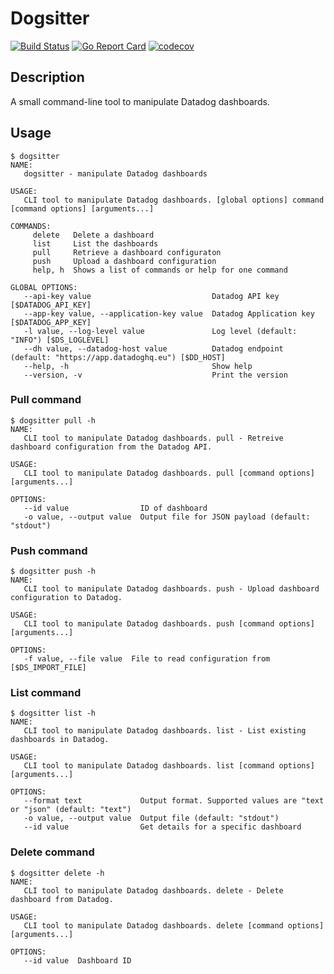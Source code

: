 # Dogsitter

[![Build Status](https://cloud.drone.io/api/badges/renaudhager/dogsitter/status.svg)](https://cloud.drone.io/renaudhager/dogsitter) [![Go Report Card](https://goreportcard.com/badge/github.com/renaudhager/dogsitter)](https://goreportcard.com/report/github.com/renaudhager/dogsitter) [![codecov](https://codecov.io/gh/renaudhager/dogsitter/branch/master/graph/badge.svg)](https://codecov.io/gh/renaudhager/dogsitter)

## Description
A small command-line tool to manipulate Datadog dashboards.

## Usage
```
$ dogsitter
NAME:
   dogsitter - manipulate Datadog dashboards

USAGE:
   CLI tool to manipulate Datadog dashboards. [global options] command [command options] [arguments...]

COMMANDS:
     delete   Delete a dashboard
     list     List the dashboards
     pull     Retrieve a dashboard configuraton
     push     Upload a dashboard configuration
     help, h  Shows a list of commands or help for one command

GLOBAL OPTIONS:
   --api-key value                           Datadog API key [$DATADOG_API_KEY]
   --app-key value, --application-key value  Datadog Application key [$DATADOG_APP_KEY]
   -l value, --log-level value               Log level (default: "INFO") [$DS_LOGLEVEL]
   --dh value, --datadog-host value          Datadog endpoint (default: "https://app.datadoghq.eu") [$DD_HOST]
   --help, -h                                Show help
   --version, -v                             Print the version
```

### Pull command
```
$ dogsitter pull -h
NAME:
   CLI tool to manipulate Datadog dashboards. pull - Retreive dashboard configuration from the Datadog API.

USAGE:
   CLI tool to manipulate Datadog dashboards. pull [command options] [arguments...]

OPTIONS:
   --id value                ID of dashboard
   -o value, --output value  Output file for JSON payload (default: "stdout")
```

### Push command
```
$ dogsitter push -h
NAME:
   CLI tool to manipulate Datadog dashboards. push - Upload dashboard configuration to Datadog.

USAGE:
   CLI tool to manipulate Datadog dashboards. push [command options] [arguments...]

OPTIONS:
   -f value, --file value  File to read configuration from [$DS_IMPORT_FILE]
```

### List command
```
$ dogsitter list -h
NAME:
   CLI tool to manipulate Datadog dashboards. list - List existing dashboards in Datadog.

USAGE:
   CLI tool to manipulate Datadog dashboards. list [command options] [arguments...]

OPTIONS:
   --format text             Output format. Supported values are "text or "json" (default: "text")
   -o value, --output value  Output file (default: "stdout")
   --id value                Get details for a specific dashboard
```

### Delete command
```
$ dogsitter delete -h
NAME:
   CLI tool to manipulate Datadog dashboards. delete - Delete dashboard from Datadog.

USAGE:
   CLI tool to manipulate Datadog dashboards. delete [command options] [arguments...]

OPTIONS:
   --id value  Dashboard ID
```
